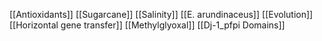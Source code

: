 [[Antioxidants]]
[[Sugarcane]]
[[Salinity]]
[[E. arundinaceus]]
[[Evolution]]
[[Horizontal gene transfer]]
[[Methylglyoxal]]
[[Dj-1_pfpi Domains]]
